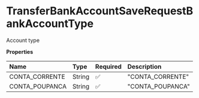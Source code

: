 # TransferBankAccountSaveRequestBankAccountType

Account type

**Properties**

| Name           | Type   | Required | Description      |
| :------------- | :----- | :------- | :--------------- |
| CONTA_CORRENTE | String | ✅       | "CONTA_CORRENTE" |
| CONTA_POUPANCA | String | ✅       | "CONTA_POUPANCA" |

<!-- This file was generated by liblab | https://liblab.com/ -->
